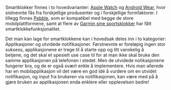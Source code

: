 Smartklokker finnes i to hovedvarianter: [Apple Watch](https://developer.apple.com/watchkit/) og [Android Wear](http://developer.android.com/wear/index.html), hvor sistnevnte fås fra forskjellige produsenter og i forskjellige formfaktorer. I tillegg finnes [Pebble](https://www.pebble.com/), som er kompatibel med begge de store mobilplattformene, samt at flere av [Garmin sine sportsklokker](https://apps.garmin.com/en-US/) har fått smartklokkefunksjonalitet.

Det man kan lage for smartklokkene kan i hovedsak deles inn i to kategorier: Applikasjoner og utvidede notifikasjoner. Førstnevnte er foreløpig ingen stor suksess, applikasjonene er trege til å starte opp og litt vanskelig å betjene, og det skal et spesielt use case til for at man ikke skal bruke den samme applikasjonen på telefonen i stedet. Men de utvidede notikasjonene fungerer bra, og de er også svært enkle å implementere. Hvis man allerede har en mobilapplikasjon vil det være en god idé å vurdere om en utvidet notifikasjon, og input fra brukeren via notifikasjonen, kan være med på å gjøre bruken av applikasjonen enda enklere eller opplevelsen bedre!